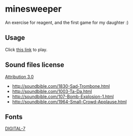 
# minesweeper

An exercise for reagent, and the first game for my daughter :)

## Usage

Click [this link](http://changgengli.github.io/minesweeper/app.html) to play.



## Sound files license

<a href="https://creativecommons.org/licenses/by/3.0/us/">Attribution 3.0</a> 
 * http://soundbible.com/1830-Sad-Trombone.html
 * http://soundbible.com/1003-Ta-Da.html
 * http://soundbible.com/107-Bomb-Explosion-1.html
 * http://soundbible.com/1964-Small-Crowd-Applause.html

## Fonts
<a href="http://www.styleseven.com">DIGITAL-7</a>




